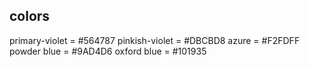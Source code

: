 ## colors

primary-violet = #564787
pinkish-violet = #DBCBD8
azure = #F2FDFF
powder blue = #9AD4D6
oxford blue = #101935
